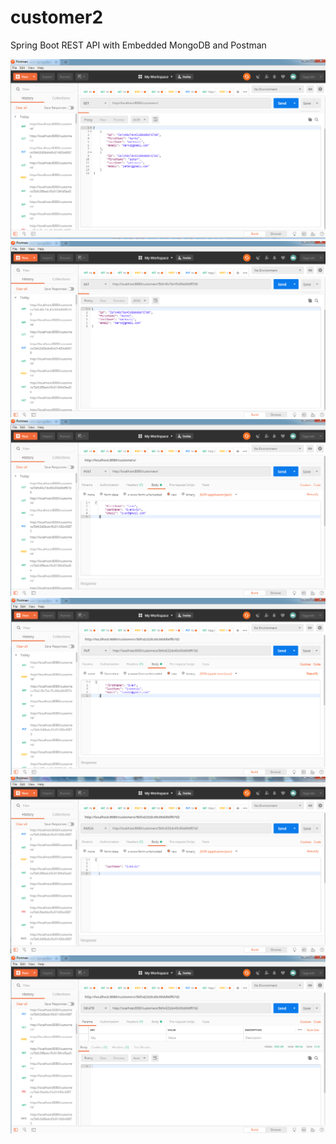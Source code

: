 # customer2
Spring Boot REST API with Embedded MongoDB and Postman

![](images/get.png)
![](images/get_one.png)
![](images/post.png)
![](images/put.png)
![](images/patch.png)
![](images/delete.png)
